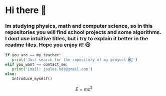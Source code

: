 
# Hi there 👋
### Im studying physics, math and computer science, so in this repositories you will find school projects and some algorithms. I dont use intuitive titles, but i try to explain it better in the readme files. Hope you enjoy it! 😃

```python
if you_are == my_teacher:
   print('Just search for the ropository of my proyect 🖥💯')
elif you_want == contact_me:
   print('Email: joules.hdz@gmail.com')
else:
   Introduce_myself()
```
  

$$E=mc^2$$
